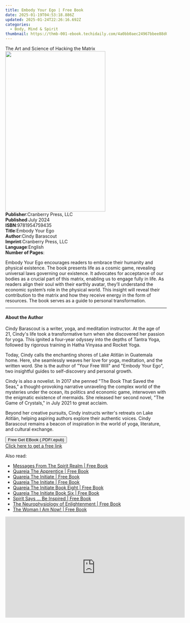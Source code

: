 ```yaml
---
title: Embody Your Ego | Free Book
date: 2025-01-19T04:53:18.886Z
updated: 2025-01-24T22:26:16.692Z
categories:
  - Body, Mind & Spirit
thumbnail: https://thmb-001-ebook.techidaily.com/4a0bb0aec24967bbee88d0b61534fb43e72d3b7be7424756917ff4a1b9357630.jpg
---
```

<main id="book-container">
  <div class="flex flex-col">
    <div class="book-brief flex-1 py-6 px-4 sm:p-6 md:py-10 md:px-8">
      <!-- brief-->
      <div class="book-brief-main">
        The Art and Science of Hacking the Matrix
      </div>
    </div>
    <div
      class="book-meta-info flex-1 grid gap-4 col-start-1 col-end-3 row-start-1 sm:mb-6 sm:grid-cols-4 lg:gap-6 lg:col-start-2 lg:row-end-6 lg:row-span-6 lg:mb-0"
    >
      <div
        class="book-meta-info-left place-content-center mt-4 p-4 text-sm leading-6 col-start-2 col-span-2 dark:text-slate-400"
      >
        <img
          class="w-full h-500 object-cover rounded-lg sm:h-255 sm:col-span-2 lg:col-span-full"
          src="https://img-001-ebook.techidaily.com/0216a29ca77b8915e8549add5399c6bcccf50add5e1abfc2e73b43209a679b0e.jpg"
          alt=""
          width="312"
          height="500"
        />
      </div>
      <div
        class="book-meta-info-right mt-2 col-start-1 row-start-2 col-span-3 self-center"
      >
        <!-- meta data  -->
        <div class="flex flex-col px-4 md:px-8">
          <div class="flex-1">
            <strong>Publisher</strong>:<span class="px-2"
              >Cranberry Press, LLC</span
            >
          </div>
          <div class="flex-1">
            <strong>Published</strong>:<span class="px-2">July 2024</span>
          </div>
          <div class="flex-1">
            <strong>ISBN</strong>:<span class="px-2">9781954759435</span>
          </div>
          <div class="flex-1">
            <strong>Title</strong>:<span class="px-2">Embody Your Ego</span>
          </div>
          <div class="flex-1">
            <strong>Author</strong>:<span class="px-2">Cindy Barascout</span>
          </div>
          <div class="flex-1">
            <strong>Imprint</strong>:<span class="px-2"
              >Cranberry Press, LLC</span
            >
          </div>
          <div class="flex-1">
            <strong>Language</strong>:<span class="px-2">English</span>
          </div>
          <div class="flex-1">
            <strong>Number of Pages</strong>:<span class="px-2"></span>
          </div>
        </div>
      </div>
    </div>
    <div class="book-description flex-1 py-6 px-4 sm:p-6 md:py-10 md:px-8">
      <div class="book-description-main">
        <div accordion-content="" id="description">
          <p>
            Embody Your Ego encourages readers to embrace their humanity and
            physical existence. The book presents life as a cosmic game,
            revealing universal laws governing our existence. It advocates for
            acceptance of our bodies as a crucial part of this matrix, enabling
            us to engage fully in life. As readers align their soul with their
            earthly avatar, they’ll understand the economic system’s role in the
            physical world. This insight will reveal their contribution to the
            matrix and how they receive energy in the form of resources. The
            book serves as a guide to personal transformation.
          </p>
        </div>
      </div>
    </div>
    <div class="book-excerpts flex-1 py-6 px-4 sm:p-6 md:py-10 md:px-8">
      <!-- excerpts-->
      <div class="book-excerpts-main">
        <hr />
        <h4 class="placeholder placeholder-heading">
          <span>About the Author</span>
        </h4>
        <p></p>
        <p>
          Cindy Barascout is a writer, yoga, and meditation instructor. At the
          age of 21, Cindy's life took a transformative turn when she discovered
          her passion for yoga. This ignited a four-year odyssey into the depths
          of Tantra Yoga, followed by rigorous training in Hatha Vinyasa and
          Rocket Yoga.
        </p>
        <p></p>
        <p>
          Today, Cindy calls the enchanting shores of Lake Atitlán in Guatemala
          home. Here, she seamlessly weaves her love for yoga, meditation, and
          the written word. She is the author of "Your Free Will" and "Embody
          Your Ego", two insightful guides to self-discovery and personal
          growth.
        </p>
        <p></p>
        <p>
          Cindy is also a novelist. In 2017 she penned "The Book That Saved the
          Seas," a thought-provoking narrative unraveling the complex world of
          the mysteries under the ocean, its politics and economic game,
          interwoven with the enigmatic existence of mermaids. She released her
          second novel, "The Game of Crystals," in July 2021 to great acclaim.
        </p>
        <p></p>
        <p>
          Beyond her creative pursuits, Cindy instructs writer's retreats on
          Lake Atitlán, helping aspiring authors explore their authentic voices.
          Cindy Barascout remains a beacon of inspiration in the world of yoga,
          literature, and cultural exchange.
        </p>
        <p></p>
      </div>
    </div>
    <div
      class="book-about-author flex-1 py-6 px-4 sm:p-6 md:py-10 md:px-8"
    ></div>
    <div class="book-free-get flex-1 py-6 px-4 sm:p-6 md:py-10 md:px-8">
      <button
        id="btn-free-get"
        class="bg-blue-500 hover:bg-blue-700 text-white font-bold py-2 px-4 rounded"
      >
        Free Get EBook (.PDF/.epub)
      </button>
      <div id="countdown-display" class="px-2 text-lg mt-2"></div>
      <a
        id="free-link"
        class="hidden bg-blue-500 hover:bg-blue-700 text-white font-bold py-2 px-4 rounded"
        href="https://www.ebooks.com/en-us/book/211442721/embody-your-ego/cindy-barascout/"
        target="_blank"
        >Click here to get a free link</a
      >
    </div>
    <script>
      let countdownTime = 0;
      let countdownInterval = null;
      document
        .getElementById('btn-free-get')
        .addEventListener('click', startCountdown);
      function startCountdown() {
        countdownTime = new Date().getTime() + 60000 * 3;
        countdownInterval = setInterval(updateCountdown, 1000);
        document.getElementById('btn-free-get').disabled = true;
        document
          .getElementById('btn-free-get')
          .classList.add('bg-gray-500', 'cursor-not-allowed');
      }
      function updateCountdown() {
        let currentTime = new Date().getTime();
        let timeLeft = countdownTime - currentTime;
        let secondsLeft = Math.floor(timeLeft / 1000);
        document.getElementById('countdown-display').innerHTML =
          `Remaining time: ${secondsLeft} seconds.`;
        if (secondsLeft <= 0) {
          clearInterval(countdownInterval);
          document.getElementById('btn-free-get').classList.add('hidden');
          document.getElementById('free-link').classList.remove('hidden');
          document.getElementById('countdown-display').innerHTML = '';
        }
      }
    </script>
  </div>
</main>

<ins class="adsbygoogle"
      style="display:block"
      data-ad-client="ca-pub-7571918770474297"
      data-ad-slot="8358498916"
      data-ad-format="auto"
      data-full-width-responsive="true"></ins>
    

<span class="atpl-alsoreadstyle">Also read:</span>
<div><ul>
<li><a href="https://novels-ebooks.techidaily.com/209843141-9780992481698-messages-from-the-spirit-realm/"><u>Messages From The Spirit Realm | Free Book</u></a></li>
<li><a href="https://novels-ebooks.techidaily.com/209842968-9781911134053-quareia-the-apprentice/"><u>Quareia The Apprentice | Free Book</u></a></li>
<li><a href="https://novels-ebooks.techidaily.com/209842971-9781911134091-quareia-the-initiate/"><u>Quareia The Initiate | Free Book</u></a></li>
<li><a href="https://novels-ebooks.techidaily.com/209843052-9781911134107-quareia-the-initiate/"><u>Quareia The Initiate | Free Book</u></a></li>
<li><a href="https://novels-ebooks.techidaily.com/209842972-9781911134084-quareia-the-initiate-book-eight/"><u>Quareia The Initiate Book Eight | Free Book</u></a></li>
<li><a href="https://novels-ebooks.techidaily.com/209842969-9781911134060-quareia-the-initiate-book-six/"><u>Quareia The Initiate Book Six | Free Book</u></a></li>
<li><a href="https://novels-ebooks.techidaily.com/209843008-9781945262012-spirit-says-be-inspired/"><u>Spirit Says ... Be Inspired | Free Book</u></a></li>
<li><a href="https://novels-ebooks.techidaily.com/209843020-9780997220766-the-neurophysiology-of-enlightenment/"><u>The Neurophysiology of Enlightenment | Free Book</u></a></li>
<li><a href="https://novels-ebooks.techidaily.com/209843000-9781942838678-the-woman-i-am-now/"><u>The Woman I Am Now! | Free Book</u></a></li>
</ul></div>

<!-- affiliate ads begin -->
<iframe width="560" height="315" src="https://www.youtube.com/embed/RCYs8keh-Vs?si=uDC28-9yh-k6HLj4" title="YouTube video player" frameborder="0" allow="accelerometer; autoplay; clipboard-write; encrypted-media; gyroscope; picture-in-picture; web-share" referrerpolicy="strict-origin-when-cross-origin" allowfullscreen></iframe>
<!-- affiliate ads end -->

